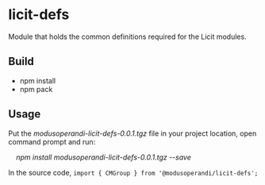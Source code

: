 # licit-defs
Module that holds the common definitions required for the Licit modules.

## Build

 - npm install 
 - npm pack

## Usage

Put the *modusoperandi-licit-defs-0.0.1.tgz* file in your project location, open command prompt and run:

&nbsp;&nbsp;&nbsp;&nbsp;*npm install modusoperandi-licit-defs-0.0.1.tgz --save*

In the source code,
`import { CMGroup } from '@modusoperandi/licit-defs';`

